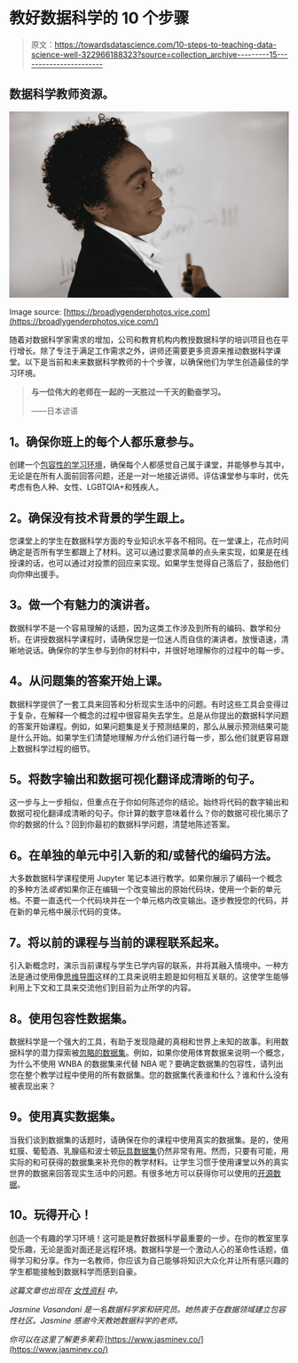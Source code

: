 # 教好数据科学的 10 个步骤

> 原文：<https://towardsdatascience.com/10-steps-to-teaching-data-science-well-322966188323?source=collection_archive---------15----------------------->

## 数据科学教师资源。

![](img/34f2153c43d0ec5beb8d6812589b1188.png)

Image source: [https://broadlygenderphotos.vice.com](https://broadlygenderphotos.vice.com/)

随着对数据科学家需求的增加，公司和教育机构内教授数据科学的培训项目也在平行增长。除了专注于满足工作需求之外，讲师还需要更多资源来推动数据科学课堂。以下是当前和未来数据科学教师的十个步骤，以确保他们为学生创造最佳的学习环境。

> **与一位伟大的老师在一起的一天胜过一千天的勤奋学习。**
> 
> ——日本谚语

## **1。**确保你班上的每个人都乐意参与**。**

创建一个[包容性的学习环境](https://poorvucenter.yale.edu/ClassClimates)，确保每个人都感觉自己属于课堂，并能够参与其中，无论是在所有人面前回答问题，还是一对一地接近讲师。评估课堂参与率时，优先考虑有色人种、女性、LGBTQIA+和残疾人。

## **2。确保没有技术背景的学生跟上。**

您课堂上的学生在数据科学方面的专业知识水平各不相同。在一堂课上，花点时间确定是否所有学生都跟上了材料。这可以通过要求简单的点头来实现，如果是在线授课的话，也可以通过对投票的回应来实现。如果学生觉得自己落后了，鼓励他们向你伸出援手。

## **3。做一个有魅力的演讲者。**

数据科学不是一个容易理解的话题，因为这类工作涉及到所有的编码、数学和分析。在讲授数据科学课程时，请确保您是一位迷人而自信的演讲者。放慢语速，清晰地说话。确保你的学生参与到你的材料中，并很好地理解你的过程中的每一步。

## **4。从问题集的答案开始上课。**

数据科学提供了一套工具来回答和分析现实生活中的问题。有时这些工具会变得过于复杂，在解释一个概念的过程中很容易失去学生。总是从你提出的数据科学问题的答案开始课程。例如，如果问题集是关于预测结果的，那么从展示预测结果可能是什么开始。如果学生们清楚地理解*为什么*他们进行每一步，那么他们就更容易跟上数据科学过程的细节。

## **5。将数字输出和数据可视化翻译成清晰的句子。**

这一步与上一步相似，但重点在于你如何陈述你的结论。始终将代码的数字输出和数据可视化翻译成清晰的句子。你计算的数字意味着什么？你的数据可视化揭示了你的数据的什么？回到你最初的数据科学问题，清楚地陈述答案。

## **6。在单独的单元中引入新的和/或替代的编码方法。**

大多数数据科学课程使用 Jupyter 笔记本进行教学。如果你展示了编码一个概念的多种方法*或者*如果你正在编辑一个改变输出的原始代码块，使用一个新的单元格。不要一直迭代一个代码块并在一个单元格内改变输出。逐步教授您的代码，并在新的单元格中展示代码的变体。

## **7。将以前的课程与当前的课程联系起来。**

引入新概念时，演示当前课程与学生已学内容的联系，并将其融入情境中。一种方法是通过使用像[思维导图](https://en.wikipedia.org/wiki/Mind_map)这样的工具来说明主题是如何相互关联的。这使学生能够利用上下文和工具来交流他们到目前为止所学的内容。

## **8。使用包容性数据集。**

数据科学是一个强大的工具，有助于发现隐藏的真相和世界上未知的故事。利用数据科学的潜力探索被[忽略的数据集](https://www.gaytascience.com/)。例如，如果你使用体育数据来说明一个概念，为什么不使用 WNBA 的数据集来代替 NBA 呢？要确定数据集的包容性，请列出您在整个教学过程中使用的所有数据集。您的数据集代表谁和什么？谁和什么没有被表现出来？

## **9。使用真实数据集。**

当我们谈到数据集的话题时，请确保在你的课程中使用真实的数据集。是的，使用虹膜、葡萄酒、乳腺癌和波士顿[玩具数据集](https://scikit-learn.org/stable/datasets/index.html#toy-datasets)仍然非常有用。然而，只要有可能，用实际的和可获得的数据集来补充你的教学材料。让学生习惯于使用课堂以外的真实世界的数据来回答现实生活中的问题。有很多地方可以获得你可以使用的[开源数据](https://github.com/awesomedata/awesome-public-datasets)。

## 10。玩得开心！

创造一个有趣的学习环境！这可能是教好数据科学最重要的一步。在你的教室里享受乐趣，无论是面对面还是远程环境。数据科学是一个激动人心的革命性话题，值得学习和分享。作为一名教师，你应该为自己能够将知识大众化并让所有感兴趣的学生都能接触到数据科学而感到自豪。

*这篇文章也出现在* [*女性资料*](https://widusa.com/blog/10-steps-to-teaching-data-science-well) *中。*

*Jasmine Vasandani 是一名数据科学家和研究员。她热衷于在数据领域建立包容性社区。Jasmine 感谢今天教她数据科学的老师。*

*你可以在这里了解更多茉莉:*[https://www.jasminev.co/](https://www.jasminev.co/)